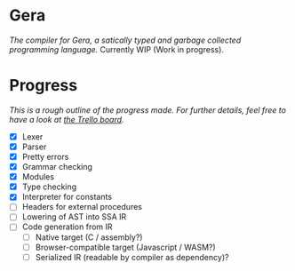 # Gera

*The compiler for Gera, a satically typed and garbage collected programming language.* Currently WIP (Work in progress).

# Progress

*This is a rough outline of the progress made. For further details, feel free to have a look at [the Trello board](https://trello.com/b/BaAKwZsO/gera).*

- [x] Lexer
- [x] Parser
- [x] Pretty errors
- [x] Grammar checking
- [x] Modules
- [x] Type checking
- [x] Interpreter for constants
- [ ] Headers for external procedures
- [ ] Lowering of AST into SSA IR
- [ ] Code generation from IR
    - [ ] Native target (C / assembly?)
    - [ ] Browser-compatible target (Javascript / WASM?)
    - [ ] Serialized IR (readable by compiler as dependency)?